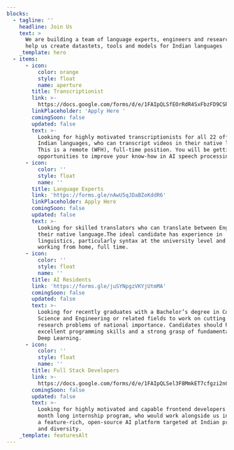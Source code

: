 ```yaml
---
blocks:
  - tagline: ''
    headline: Join Us
    text: >
      We are building a team of language experts, engineers and researchers to
      help us create datastets, tools and models for Indian languages
    _template: hero
  - items:
      - icon:
          color: orange
          style: float
          name: aperture
        title: Transcriptionist
        link: >-
          https://docs.google.com/forms/d/e/1FAIpQLSfEOrRdR4SxFbzFD9CSR1scrrEUMdbsg7wsbZ6Vfxn6FQoq8A/viewform
        linkPlaceholder: 'Apply Here '
        comingSoon: false
        updated: false
        text: >-
          Looking for highly motivated transcriptionists for all 22 official
          Indian languages, who can transcript videos in their native language.
          This is a remote (WFH), full-time position. You will be getting many
          opportunities to improve your know-how in AI speech processing.
      - icon:
          color: ''
          style: float
          name: ''
        title: Language Experts
        link: 'https://forms.gle/nAwU5qJDaBZoKddR6'
        linkPlaceholder: Apply Here
        comingSoon: false
        updated: false
        text: >-
          Looking for skilled translators who can translate between English and
          their native language.The ideal candidate has experience in
          linguistics, particularly syntax at the university level and enjoys
          working from home, full time. 
      - icon:
          color: ''
          style: float
          name: ''
        title: AI Residents
        link: 'https://forms.gle/juSYNpgzVKYjUtmMA'
        comingSoon: false
        updated: false
        text: >-
          Looking for recently graduates with a Bachelor’s degree in Computer
          Science and Engineering or related fields to work on cutting edge
          research problems of national importance. Candidates should have
          excellent programming skills and a strong grasp of fundamentals of
          Deep Learning.
      - icon:
          color: ''
          style: float
          name: ''
        title: Full Stack Developers
        link: >-
          https://docs.google.com/forms/d/e/1FAIpQLSel3F8MmkET7cfgzi2nCxPAcY6-UuXcVt1tY7YmNykEY8xUhg/viewform
        comingSoon: false
        updated: false
        text: >-
          Looking for highly motivated and capable frontend developers for a 3-6
          month long internship program, who would work alongside us in building
          a feature-rich, open-source AI platform targeted at Indian problems
          and diversity.
    _template: featuresAlt
---
```


